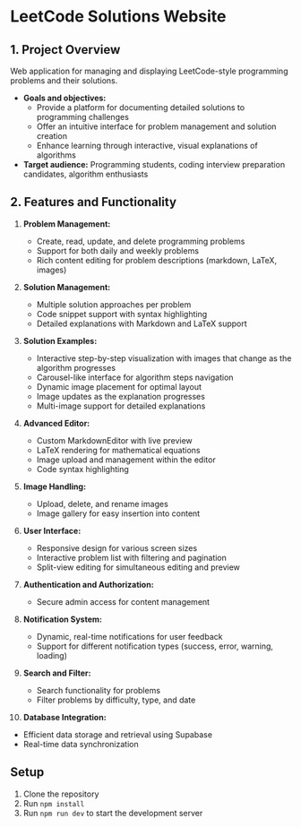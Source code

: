 # LeetCode Solutions Website

## 1. Project Overview

Web application for managing and displaying LeetCode-style programming problems and their solutions.

- **Goals and objectives:**
   - Provide a platform for documenting detailed solutions to programming challenges
   - Offer an intuitive interface for problem management and solution creation
   - Enhance learning through interactive, visual explanations of algorithms
- **Target audience:** Programming students, coding interview preparation candidates, algorithm enthusiasts

## 2. Features and Functionality

1. **Problem Management:**
   - Create, read, update, and delete programming problems
   - Support for both daily and weekly problems
   - Rich content editing for problem descriptions (markdown, LaTeX, images)

2. **Solution Management:**
   - Multiple solution approaches per problem
   - Code snippet support with syntax highlighting
   - Detailed explanations with Markdown and LaTeX support

3. **Solution Examples:**
   - Interactive step-by-step visualization with images that change as the algorithm progresses
   - Carousel-like interface for algorithm steps navigation
   - Dynamic image placement for optimal layout
   - Image updates as the explanation progresses
   - Multi-image support for detailed explanations

4. **Advanced Editor:**
   - Custom MarkdownEditor with live preview
   - LaTeX rendering for mathematical equations
   - Image upload and management within the editor
   - Code syntax highlighting

5. **Image Handling:**
   - Upload, delete, and rename images
   - Image gallery for easy insertion into content

6. **User Interface:**
   - Responsive design for various screen sizes
   - Interactive problem list with filtering and pagination
   - Split-view editing for simultaneous editing and preview

7. **Authentication and Authorization:**
   - Secure admin access for content management

8. **Notification System:**
   - Dynamic, real-time notifications for user feedback
   - Support for different notification types (success, error, warning, loading)

9. **Search and Filter:**
   - Search functionality for problems
   - Filter problems by difficulty, type, and date

10. **Database Integration:**
   - Efficient data storage and retrieval using Supabase
   - Real-time data synchronization

## Setup

1. Clone the repository
2. Run `npm install`
3. Run `npm run dev` to start the development server
